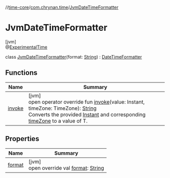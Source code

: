 //[time-core](../../../index.md)/[com.chrynan.time](../index.md)/[JvmDateTimeFormatter](index.md)

# JvmDateTimeFormatter

[jvm]\
@[ExperimentalTime](https://kotlinlang.org/api/latest/jvm/stdlib/kotlin.time/-experimental-time/index.html)

class [JvmDateTimeFormatter](index.md)(format: [String](https://kotlinlang.org/api/latest/jvm/stdlib/kotlin/-string/index.html)) : [DateTimeFormatter](../../../../time-core/time-core/com.chrynan.time/-date-time-formatter/index.md)

## Functions

| Name | Summary |
|---|---|
| [invoke](invoke.md) | [jvm]<br>open operator override fun [invoke](invoke.md)(value: Instant, timeZone: TimeZone): [String](https://kotlinlang.org/api/latest/jvm/stdlib/kotlin/-string/index.html)<br>Converts the provided [Instant](invoke.md) and corresponding [timeZone](invoke.md) to a value of T. |

## Properties

| Name | Summary |
|---|---|
| [format](format.md) | [jvm]<br>open override val [format](format.md): [String](https://kotlinlang.org/api/latest/jvm/stdlib/kotlin/-string/index.html) |
